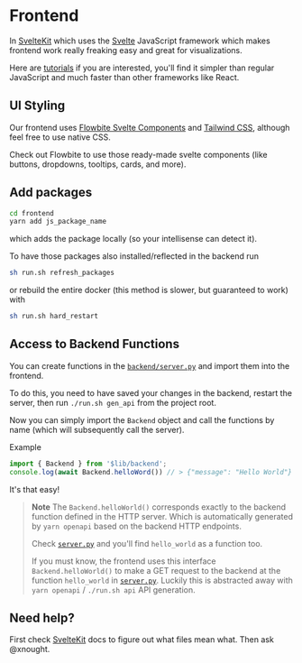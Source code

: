 # Frontend

In [SvelteKit](https://kit.svelte.dev/) which uses the [Svelte](https://svelte.dev/) JavaScript framework which makes frontend work really freaking easy and great for visualizations.

Here are [tutorials](https://learn.svelte.dev/tutorial/welcome-to-svelte) if you are interested, you'll find it simpler than regular JavaScript and much faster than other frameworks like React.

## UI Styling

Our frontend uses [Flowbite Svelte Components](https://flowbite-svelte.com/) and [Tailwind CSS](https://tailwindcss.com/), although feel free to use native CSS.

Check out Flowbite to use those ready-made svelte components (like buttons, dropdowns, tooltips, cards, and more).

## Add packages

```bash
cd frontend
yarn add js_package_name
```

which adds the package locally (so your intellisense can detect it).

To have those packages also installed/reflected in the backend run

```bash
sh run.sh refresh_packages
```

or rebuild the entire docker (this method is slower, but guaranteed to work) with 

```bash
sh run.sh hard_restart
```

## Access to Backend Functions

You can create functions in the [`backend/server.py`](../backend/server.py) and import them into the frontend.

To do this, you need to have saved your changes in the backend, restart the server, then run `./run.sh gen_api` from the project root.

Now you can simply import the `Backend` object and call the functions by name (which will subsequently call the server).

Example

```ts
import { Backend } from '$lib/backend';
console.log(await Backend.helloWord()) // > {"message": "Hello World"}
```

It's that easy!

> **Note**
> The `Backend.helloWorld()` corresponds exactly to the backend function defined in the HTTP server. Which is automatically generated by `yarn openapi` based on the backend HTTP endpoints.
> 
> Check [`server.py`](../backend/server.py) and you'll find `hello_world` as a function too.
>
> If you must know, the frontend uses this interface `Backend.helloWorld()` to make a GET request to the backend at the function `hello_world` in [`server.py`](../backend/server.py). Luckily this is abstracted away with `yarn openapi` / `./run.sh api` API generation.


## Need help?

First check [SvelteKit](https://kit.svelte.dev/) docs to figure out what files mean what. Then ask @xnought.
